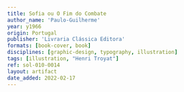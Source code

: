 ```yaml
---
title: Sofia ou O Fim do Combate
author_name: 'Paulo-Guilherme'
year: y1966
origin: Portugal
publisher: 'Livraria Clássica Editora'
formats: [book-cover, book]
disciplines: [graphic-design, typography, illustration]
tags: [illustration, "Henri Troyat"]
ref: sol-010-0014
layout: artifact
date_added: 2022-02-17
---
```

